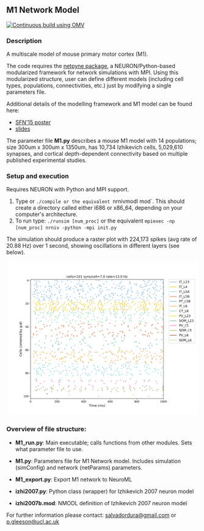 ## M1 Network Model
[![Continuous build using OMV](https://github.com/OpenSourceBrain/M1NetworkModel/actions/workflows/omv-ci.yml/badge.svg)](https://github.com/OpenSourceBrain/M1NetworkModel/actions/workflows/omv-ci.yml)
### Description
A multiscale model of mouse primary motor cortex (M1).

The code requires the [netpyne package](https://github.com/Neurosim-lab/netpyne), a NEURON/Python-based modularized framework for network simulations with MPI. Using this modularized structure, user can define different models (including cell types, populations, connectivities, etc.) just by modifying a single parameters file. 

Additional details of the modelling framework and M1 model can be found here:

* [SFN'15 poster](http://it.neurosim.downstate.edu/salvadord/sfn15-sal-final.pdf)
* [slides](https://drive.google.com/file/d/0B8v-knmZRjhtVl9BOFY2bzlWSWs/view?usp=sharing)       
 
The parameter file **M1.py** describes a mouse M1 model with 14 populations; size 300um x 300um x 1350um, has 10,734 Izhikevich cells, 5,029,610 synapses, and cortical depth-dependent connectivity based on multiple published experimental studies.

### Setup and execution

Requires NEURON with Python and MPI support. 

1. Type or `./compile or the equivalent `nrnivmodl mod`. This should create a directory called either i686 or x86_64, depending on your computer's architecture. 
2. To run type: `./runsim [num_proc]` or the equivalent `mpiexec -np [num_proc] nrniv -python -mpi init.py`

The simulation should produce a raster plot with 224,173 spikes (avg rate of 20.88 Hz) over 1 second, showing oscillations in different layers (see below).


![Raster plot](https://raw.githubusercontent.com/OpenSourceBrain/M1NetworkModel/master/raster.png?raw=true "Raster plot of simulation")



### Overview of file structure:

* **M1_run.py**: Main executable; calls functions from other modules. Sets what parameter file to use.

* **M1.py**: Parameters file for M1 Network model. Includes simulation (simConfig) and network (netParams) parameters. 

* **M1_export.py**: Export M1 network to NeuroML

* **izhi2007.py**: Python class (wrapper) for Izhikevich 2007 neuron model

* **izhi2007b.mod**: NMODL definition of Izhikevich 2007 neuron model


For further information please contact: salvadordura@gmail.com or p.gleeson@ucl.ac.uk

